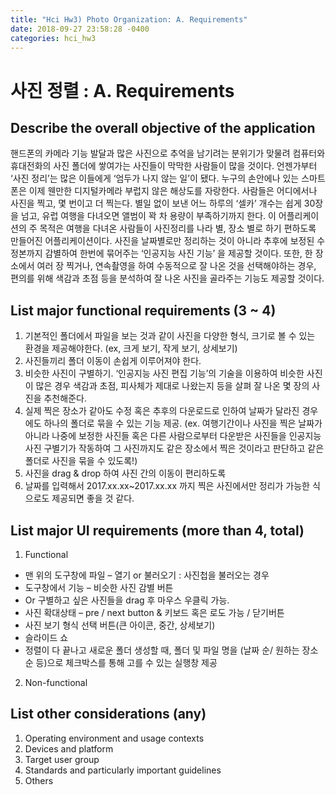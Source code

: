 ```yaml
---
title: "Hci Hw3) Photo Organization: A. Requirements"
date: 2018-09-27 23:58:28 -0400
categories: hci_hw3
---
```


# 사진 정렬 : A. Requirements

## Describe the overall objective of the application
핸드폰의 카메라 기능 발달과 많은 사진으로 추억을 남기려는 분위기가 맞물려 컴퓨터와 휴대전화의 사진 폴더에 쌓여가는 사진들이 막막한 사람들이 많을 것이다. 언젠가부터 ‘사진 정리’는 많은 이들에게 ‘엄두가 나지 않는 일’이 됐다. 누구의 손안에나 있는 스마트폰은 이제 웬만한 디지털카메라 부럽지 않은 해상도를 자랑한다. 사람들은 어디에서나 사진을 찍고, 몇 번이고 더 찍는다. 별일 없이 보낸 어느 하루의 ‘셀카’ 개수는 쉽게 30장을 넘고, 유럽 여행을 다녀오면 앨범이 꽉 차 용량이 부족하기까지 한다. 이 어플리케이션의 주 목적은 여행을 다녀온 사람들이 사진정리를 나라 별, 장소 별로 하기 편하도록 만들어진 어플리케이션이다. 사진을 날짜별로만 정리하는 것이 아니라 추후에 보정된 수정본까지 감별하여 한번에 묶어주는 ‘인공지능 사진 기능’ 을 제공할 것이다. 또한, 한 장소에서 여러 장 찍거나, 연속촬영을 하여 수동적으로 잘 나온 것을 선택해야하는 경우, 편의를 위해 색감과 초점 등을 분석하여 잘 나온 사진을 골라주는 기능도 제공할 것이다. 

## List major functional requirements (3 ~ 4) 
1. 기본적인 폴더에서 파일을 보는 것과 같이 사진을 다양한 형식, 크기로 볼 수 있는 환경을 제공해야한다. (ex, 크게 보기, 작게 보기, 상세보기)
2. 사진들끼리 폴더 이동이 손쉽게 이루어져야 한다.
3. 비슷한 사진이 구별하기. ‘인공지능 사진 편집 기능’의 기술을 이용하여 비슷한 사진이 많은 경우 색감과 초점, 피사체가 제대로 나왔는지 등을 살펴 잘 나온 몇 장의 사진을 추천해준다.
4. 실제 찍은 장소가 같아도 수정 혹은 추후의 다운로드로 인하여 날짜가 달라진 경우에도 하나의 폴더로 묶을 수 있는 기능 제공. (ex. 여행기간이나 사진을 찍은 날짜가 아니라 나중에 보정한 사진들 혹은 다른 사람으로부터 다운받은 사진들을 인공지능 사진 구별기가 작동하여 그 사진까지도 같은 장소에서 찍은 것이라고 판단하고 같은 폴더로 사진을 묶을 수 있도록!)
5. 사진을 drag &  drop 하여 사진 간의 이동이 편리하도록
6. 날짜를 입력해서 2017.xx.xx~2017.xx.xx 까지 찍은 사진에서만 정리가 가능한 식으로도 제공되면 좋을 것 같다.


## List major UI requirements (more than 4, total) 
1. Functional 
* 맨 위의 도구창에 파일 – 열기 or 불러오기 : 사진첩을 불러오는 경우
* 도구창에서 기능 – 비슷한 사진 감별 버튼
* Or 구별하고 싶은 사진들을 drag 후 마우스 우클릭 가능. 
* 사진 확대상태 – pre / next button & 키보드 혹은 로도 가능 / 닫기버튼
* 사진 보기 형식 선택 버튼(큰 아이콘, 중간, 상세보기)
* 슬라이드 쇼
* 정렬이 다 끝나고 새로운 폴더 생성할 때, 폴더 및 파일 명을 (날짜 순/ 원하는 장소 순 등)으로 체크박스를 통해 고를 수 있는 실행창 제공

2. Non-functional 

## List other considerations (any) 

1. Operating environment and usage contexts  
2. Devices and platform 
3. Target user group  
4. Standards and particularly important guidelines 
5. Others 


